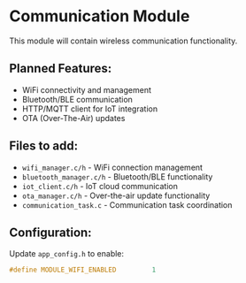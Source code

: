 # Communication Module

This module will contain wireless communication functionality.

## Planned Features:
- WiFi connectivity and management
- Bluetooth/BLE communication
- HTTP/MQTT client for IoT integration
- OTA (Over-The-Air) updates

## Files to add:
- `wifi_manager.c/h` - WiFi connection management
- `bluetooth_manager.c/h` - Bluetooth/BLE functionality
- `iot_client.c/h` - IoT cloud communication
- `ota_manager.c/h` - Over-the-air update functionality
- `communication_task.c` - Communication task coordination

## Configuration:
Update `app_config.h` to enable:
```c
#define MODULE_WIFI_ENABLED         1
```
